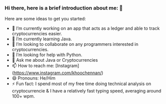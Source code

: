 ### Hi there, here is a brief introduction about me: 👋

Here are some ideas to get you started:

- 🔭 I’m currently working on an app that acts as a ledger and able to track cryptocurrencies easier.
- 🌱 I’m currently learning Java.
- 👯 I’m looking to collaborate on any programmers interested in cryptocurrencies.
- 🤔 I’m looking for help with Python.
- 💬 Ask me about Java or Cryptocurrencies
- 📫 How to reach me: [Instagram] (https://www.instagram.com/khoochennan/)
- 😄 Pronouns: He/Him
- ⚡ Fun fact: I spend most of my free time doing technical analysis on cryptocurrencie & I have a relatively fast typing speed, averaging around 100+ wpm.

